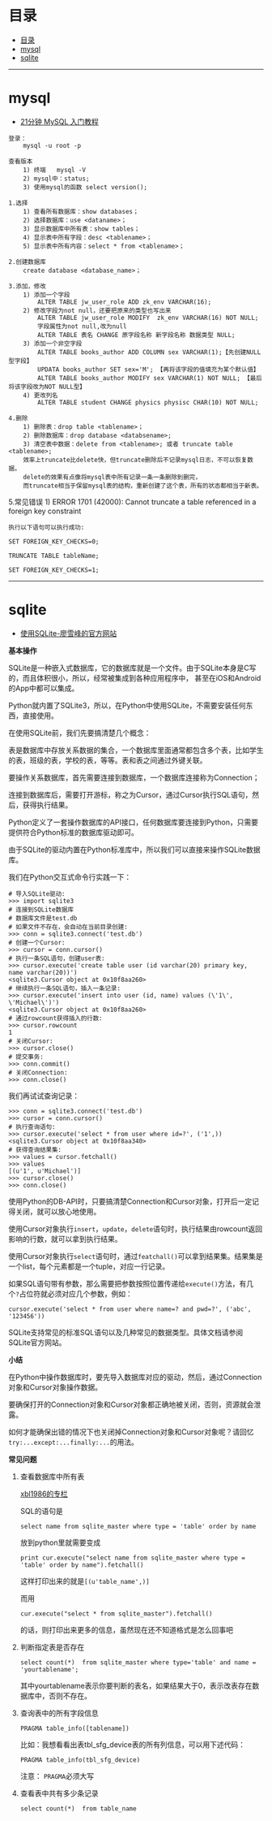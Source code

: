 # 目录

<!--自动插入TOC：https://github.com/ekalinin/github-markdown-toc-->
<!--ts-->
   * [目录](#目录)
   * [mysql](#mysql)
   * [sqlite](#sqlite)

<!-- Added by: luyl, at: 2019-01-29T10:20+08:00 -->

<!--te-->

----

# mysql

* [21分钟 MySQL 入门教程](https://www.cnblogs.com/mr-wid/archive/2013/05/09/3068229.html)

```
登录：
	mysql -u root -p

查看版本
    1) 终端   mysql -V
    2) mysql中：status;
    3) 使用mysql的函数 select version();

1.选择
    1) 查看所有数据库：show databases；
    2) 选择数据库：use <dataname>；
    3) 显示数据库中所有表：show tables；
    4) 显示表中所有字段：desc <tablename>；
    5) 显示表中所有内容：select * from <tablename>；
 
2.创建数据库
    create database <database_name>；

3.添加，修改
    1) 添加一个字段   
        ALTER TABLE jw_user_role ADD zk_env VARCHAR(16);  
    2) 修改字段为not null，还要把原来的类型也写出来
        ALTER TABLE jw_user_role MODIFY  zk_env VARCHAR(16) NOT NULL;  
        字段属性为not null,改为null
        ALTER TABLE 表名 CHANGE 原字段名称 新字段名称 数据类型 NULL;
    3) 添加一个非空字段
        ALTER TABLE books_author ADD COLUMN sex VARCHAR(1);【先创建NULL型字段】
        UPDATA books_author SET sex='M'; 【再将该字段的值填充为某个默认值】
        ALTER TABLE books_author MODIFY sex VARCHAR(1) NOT NULL; 【最后将该字段改为NOT NULL型】
    4) 更改列名
        ALTER TABLE student CHANGE physics physisc CHAR(10) NOT NULL; 

4.删除
    1) 删除表：drop table <tablename>；
    2) 删除数据库：drop database <databsename>;
    3) 清空表中数据：delete from <tablename>; 或者 truncate table <tablename>; 
    效率上truncate比delete快，但truncate删除后不记录mysql日志，不可以恢复数据。
    delete的效果有点像将mysql表中所有记录一条一条删除到删完，
    而truncate相当于保留mysql表的结构，重新创建了这个表，所有的状态都相当于新表。
```

5.常见错误
	1) ERROR 1701 (42000): Cannot truncate a table referenced in a foreign key constraint 

	执行以下语句可以执行成功:

	SET FOREIGN_KEY_CHECKS=0;

	TRUNCATE TABLE tableName;

	SET FOREIGN_KEY_CHECKS=1;

----

# sqlite

* [使用SQLite-廖雪峰的官方网站](https://www.liaoxuefeng.com/wiki/001374738125095c955c1e6d8bb493182103fac9270762a000/001388320596292f925f46d56ef4c80a1c9d8e47e2d5711000)


**基本操作**

SQLite是一种嵌入式数据库，它的数据库就是一个文件。由于SQLite本身是C写的，而且体积很小，所以，经常被集成到各种应用程序中，
甚至在iOS和Android的App中都可以集成。

Python就内置了SQLite3，所以，在Python中使用SQLite，不需要安装任何东西，直接使用。

在使用SQLite前，我们先要搞清楚几个概念：

表是数据库中存放关系数据的集合，一个数据库里面通常都包含多个表，比如学生的表，班级的表，学校的表，等等。表和表之间通过外键关联。

要操作关系数据库，首先需要连接到数据库，一个数据库连接称为Connection；

连接到数据库后，需要打开游标，称之为Cursor，通过Cursor执行SQL语句，然后，获得执行结果。

Python定义了一套操作数据库的API接口，任何数据库要连接到Python，只需要提供符合Python标准的数据库驱动即可。

由于SQLite的驱动内置在Python标准库中，所以我们可以直接来操作SQLite数据库。

我们在Python交互式命令行实践一下：

```
# 导入SQLite驱动:
>>> import sqlite3
# 连接到SQLite数据库
# 数据库文件是test.db
# 如果文件不存在，会自动在当前目录创建:
>>> conn = sqlite3.connect('test.db')
# 创建一个Cursor:
>>> cursor = conn.cursor()
# 执行一条SQL语句，创建user表:
>>> cursor.execute('create table user (id varchar(20) primary key, name varchar(20))')
<sqlite3.Cursor object at 0x10f8aa260>
# 继续执行一条SQL语句，插入一条记录:
>>> cursor.execute('insert into user (id, name) values (\'1\', \'Michael\')')
<sqlite3.Cursor object at 0x10f8aa260>
# 通过rowcount获得插入的行数:
>>> cursor.rowcount
1
# 关闭Cursor:
>>> cursor.close()
# 提交事务:
>>> conn.commit()
# 关闭Connection:
>>> conn.close()
```

我们再试试查询记录：

```
>>> conn = sqlite3.connect('test.db')
>>> cursor = conn.cursor()
# 执行查询语句:
>>> cursor.execute('select * from user where id=?', ('1',))
<sqlite3.Cursor object at 0x10f8aa340>
# 获得查询结果集:
>>> values = cursor.fetchall()
>>> values
[(u'1', u'Michael')]
>>> cursor.close()
>>> conn.close()
```

使用Python的DB-API时，只要搞清楚Connection和Cursor对象，打开后一定记得关闭，就可以放心地使用。

使用Cursor对象执行`insert`，`update`，`delete`语句时，执行结果由rowcount返回影响的行数，就可以拿到执行结果。

使用Cursor对象执行`select`语句时，通过`featchall()`可以拿到结果集。结果集是一个list，每个元素都是一个tuple，对应一行记录。

如果SQL语句带有参数，那么需要把参数按照位置传递给`execute()`方法，有几个`?`占位符就必须对应几个参数，例如：

```
cursor.execute('select * from user where name=? and pwd=?', ('abc', '123456'))
```

SQLite支持常见的标准SQL语句以及几种常见的数据类型。具体文档请参阅SQLite官方网站。


**小结**

在Python中操作数据库时，要先导入数据库对应的驱动，然后，通过Connection对象和Cursor对象操作数据。

要确保打开的Connection对象和Cursor对象都正确地被关闭，否则，资源就会泄露。

如何才能确保出错的情况下也关闭掉Connection对象和Cursor对象呢？请回忆`try:...except:...finally:...`的用法。

**常见问题**

1. 查看数据库中所有表

	[xbl1986的专栏](http://blog.csdn.net/xbl1986/article/details/7440029)

	SQL的语句是

	```
	select name from sqlite_master where type = 'table' order by name
	```

	放到python里就需要变成

	```
	print cur.execute("select name from sqlite_master where type = 'table' order by name").fetchall()
	```

	这样打印出来的就是`[(u'table_name',)]`

	而用

	```
	cur.execute("select * from sqlite_master").fetchall()
	```

	的话，则打印出来更多的信息，虽然现在还不知道格式是怎么回事吧

2. 判断指定表是否存在

	```
	select count(*)  from sqlite_master where type='table' and name = 'yourtablename';
	```

	其中yourtablename表示你要判断的表名，如果结果大于0，表示改表存在数据库中，否则不存在。

3. 查询表中的所有字段信息

	```
	PRAGMA table_info([tablename])
	```

	比如：我想看看出表tbl_sfg_device表的所有列信息，可以用下述代码：

	```
	PRAGMA table_info(tbl_sfg_device)
	```

	注意： `PRAGMA`必须大写

4. 查看表中共有多少条记录

	```
	select count(*)  from table_name
	```